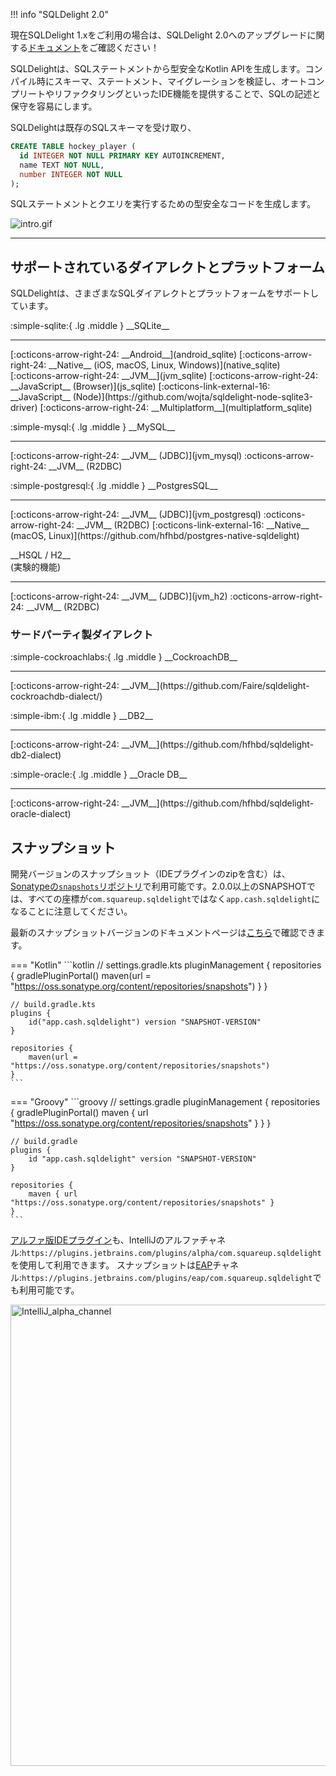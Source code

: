 !!! info "SQLDelight 2.0"

現在SQLDelight 1.xをご利用の場合は、SQLDelight 2.0へのアップグレードに関する[ドキュメント](upgrading-2.0)をご確認ください！

SQLDelightは、SQLステートメントから型安全なKotlin APIを生成します。コンパイル時にスキーマ、ステートメント、マイグレーションを検証し、オートコンプリートやリファクタリングといったIDE機能を提供することで、SQLの記述と保守を容易にします。

SQLDelightは既存のSQLスキーマを受け取り、

```sql
CREATE TABLE hockey_player (
  id INTEGER NOT NULL PRIMARY KEY AUTOINCREMENT,
  name TEXT NOT NULL,
  number INTEGER NOT NULL
);
```

SQLステートメントとクエリを実行するための型安全なコードを生成します。

![intro.gif](images/intro.gif)

---

## サポートされているダイアレクトとプラットフォーム

SQLDelightは、さまざまなSQLダイアレクトとプラットフォームをサポートしています。

<div class="cash-grid" markdown="1">
<div class="cash-grid-item" markdown="1">
<p class="cash-grid-title" markdown="1">:simple-sqlite:{ .lg .middle } __SQLite__</p>
<hr />
[:octicons-arrow-right-24: __Android__](android_sqlite)  
[:octicons-arrow-right-24: __Native__ (iOS, macOS, Linux, Windows)](native_sqlite)  
[:octicons-arrow-right-24: __JVM__](jvm_sqlite)  
[:octicons-arrow-right-24: __JavaScript__ (Browser)](js_sqlite)  
[:octicons-link-external-16: __JavaScript__ (Node)](https://github.com/wojta/sqldelight-node-sqlite3-driver)  
[:octicons-arrow-right-24: __Multiplatform__](multiplatform_sqlite)  
</div>
<div class="cash-grid-item" markdown="1">
<p class="cash-grid-title" markdown="1">:simple-mysql:{ .lg .middle } __MySQL__</p>
<hr />
[:octicons-arrow-right-24: __JVM__ (JDBC)](jvm_mysql)  
:octicons-arrow-right-24: __JVM__ (R2DBC)  
</div>
<div class="cash-grid-item" markdown="1">
<p class="cash-grid-title" markdown="1">:simple-postgresql:{ .lg .middle } __PostgresSQL__</p>
<hr />
[:octicons-arrow-right-24: __JVM__ (JDBC)](jvm_postgresql)  
:octicons-arrow-right-24: __JVM__ (R2DBC)  
[:octicons-link-external-16: __Native__ (macOS, Linux)](https://github.com/hfhbd/postgres-native-sqldelight)
</div>
<div class="cash-grid-item" markdown="1">
<p class="cash-grid-title" markdown="1">__HSQL / H2__<br/>(実験的機能)</p>
<hr />
[:octicons-arrow-right-24: __JVM__ (JDBC)](jvm_h2)  
:octicons-arrow-right-24: __JVM__ (R2DBC)  
</div>
</div>

### サードパーティ製ダイアレクト

<div class="cash-grid" markdown="1">
<div class="cash-grid-item" markdown="1">
<p class="cash-grid-title" markdown="1">:simple-cockroachlabs:{ .lg .middle } __CockroachDB__</p>
<hr />
[:octicons-arrow-right-24: __JVM__](https://github.com/Faire/sqldelight-cockroachdb-dialect/)  
</div>
<div class="cash-grid-item" markdown="1">
<p class="cash-grid-title" markdown="1">:simple-ibm:{ .lg .middle } __DB2__</p>
<hr />
[:octicons-arrow-right-24: __JVM__](https://github.com/hfhbd/sqldelight-db2-dialect)  
</div>
<div class="cash-grid-item" markdown="1">
<p class="cash-grid-title" markdown="1">:simple-oracle:{ .lg .middle } __Oracle DB__</p>
<hr />
[:octicons-arrow-right-24: __JVM__](https://github.com/hfhbd/sqldelight-oracle-dialect)  
</div>
</div>

## スナップショット

開発バージョンのスナップショット（IDEプラグインのzipを含む）は、[Sonatypeの`snapshots`リポジトリ](https://oss.sonatype.org/content/repositories/snapshots/app/cash/sqldelight/)で利用可能です。2.0.0以上のSNAPSHOTでは、すべての座標が`com.squareup.sqldelight`ではなく`app.cash.sqldelight`になることに注意してください。

最新のスナップショットバージョンのドキュメントページは[こちら](https://sqldelight.github.io/sqldelight/snapshot)で確認できます。

=== "Kotlin"
    ```kotlin
    // settings.gradle.kts
    pluginManagement {
        repositories {
            gradlePluginPortal()
            maven(url = "https://oss.sonatype.org/content/repositories/snapshots")
        }
    }
    
    // build.gradle.kts
    plugins {
        id("app.cash.sqldelight") version "SNAPSHOT-VERSION"
    }
    
    repositories {
        maven(url = "https://oss.sonatype.org/content/repositories/snapshots")
    }
    ```
=== "Groovy"
    ```groovy
    // settings.gradle
    pluginManagement {
        repositories {
            gradlePluginPortal()
            maven { url "https://oss.sonatype.org/content/repositories/snapshots" }
        }
    }
    
    // build.gradle
    plugins {
        id "app.cash.sqldelight" version "SNAPSHOT-VERSION"
    }
    
    repositories {
        maven { url "https://oss.sonatype.org/content/repositories/snapshots" }
    }
    ```

[アルファ版IDEプラグイン](https://plugins.jetbrains.com/plugin/8191-sqldelight/versions/alpha)も、IntelliJのアルファチャネル:`https://plugins.jetbrains.com/plugins/alpha/com.squareup.sqldelight`を使用して利用できます。
スナップショットは[EAP](https://plugins.jetbrains.com/plugin/8191-sqldelight/versions/eap)チャネル:`https://plugins.jetbrains.com/plugins/eap/com.squareup.sqldelight`でも利用可能です。

<img width="738" alt="IntelliJ_alpha_channel" src="https://user-images.githubusercontent.com/22521688/168236653-e32deb26-167f-46ce-9277-ea169cbb22d6.png">